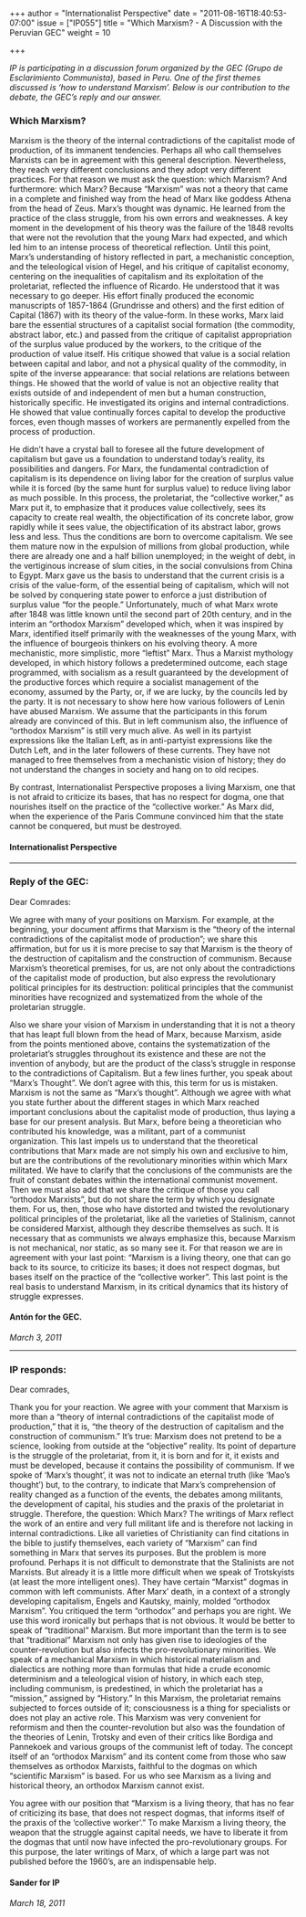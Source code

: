 +++
author = "Internationalist Perspective"
date = "2011-08-16T18:40:53-07:00"
issue = ["IP055"]
title = "Which Marxism? - A Discussion with the Peruvian GEC"
weight = 10

+++

*IP is participating in a discussion forum organized by the GEC (Grupo de Esclarimiento Communista), based in Peru. One of the first themes discussed is ‘how to understand Marxism’. Below is our contribution to the debate, the GEC’s reply and our answer.*

### Which Marxism?

Marxism is the theory of the internal contradictions of the capitalist mode of production, of its immanent tendencies. Perhaps all who call themselves Marxists can be in agreement with this general description. Nevertheless, they reach very different conclusions and they adopt very different practices. For that reason we must ask the question: which Marxism? And furthermore: which Marx? Because “Marxism” was not a theory that came in a complete and finished way from the head of Marx like goddess Athena from the head of Zeus. Marx’s thought was dynamic. He learned from the practice of the class struggle, from his own errors and weaknesses. A key moment in the development of his theory was the failure of the 1848 revolts that were not the revolution that the young Marx had expected, and which led him to an intense process of theoretical reflection. Until this point, Marx’s understanding of history reflected in part, a mechanistic conception, and the teleological vision of Hegel, and his critique of capitalist economy, centering on the inequalities of capitalism and its exploitation of the proletariat, reflected the influence of Ricardo. He understood that it was necessary to go deeper. His effort finally produced the economic manuscripts of 1857-1864 (Grundrisse and others) and the first edition of Capital (1867) with its theory of the value-form. In these works, Marx laid bare the essential structures of a capitalist social formation (the commodity, abstract labor, etc.) and passed from the critique of capitalist appropriation of the surplus value produced by the workers, to the critique of the production of value itself. His critique showed that value is a social relation between capital and labor, and not a physical quality of the commodity, in spite of the inverse appearance: that social relations are relations between things. He showed that the world of value is not an objective reality that exists outside of and independent of men but a human construction, historically specific. He investigated its origins and internal contradictions. He showed that value continually forces capital to develop the productive forces, even though masses of workers are permanently expelled from the process of production.

He didn’t have a crystal ball to foresee all the future development of capitalism but gave us a foundation to understand today’s reality, its possibilities and dangers. For Marx, the fundamental contradiction of capitalism is its dependence on living labor for the creation of surplus value while it is forced (by the same hunt for surplus value) to reduce living labor as much possible. In this process, the proletariat, the “collective worker,” as Marx put it, to emphasize that it produces value collectively, sees its capacity to create real wealth, the objectification of its concrete labor, grow rapidly while it sees value, the objectification of its abstract labor, grows less and less. Thus the conditions are born to overcome capitalism. We see them mature now in the expulsion of millions from global production, while there are already one and a half billion unemployed; in the weight of debt, in the vertiginous increase of slum cities, in the social convulsions from China to Egypt. Marx gave us the basis to understand that the current crisis is a crisis of the value-form, of the essential being of capitalism, which will not be solved by conquering state power to enforce a just distribution of surplus value “for the people.” Unfortunately, much of what Marx wrote after 1848 was little known until the second part of 20th century, and in the interim an “orthodox Marxism” developed which, when it was inspired by Marx, identified itself primarily with the weaknesses of the young Marx, with the influence of bourgeois thinkers on his evolving theory. A more mechanistic, more simplistic, more “leftist” Marx. Thus a Marxist mythology developed, in which history follows a predetermined outcome, each stage programmed, with socialism as a result guaranteed by the development of the productive forces which require a socialist management of the economy, assumed by the Party, or, if we are lucky, by the councils led by the party. It is not necessary to show here how various followers of Lenin have abused Marxism. We assume that the participants in this forum already are convinced of this. But in left communism also, the influence of “orthodox Marxism” is still very much alive. As well in its partyist expressions like the Italian Left, as in anti-partyist expressions like the Dutch Left, and in the later followers of these currents. They have not managed to free themselves from a mechanistic vision of history; they do not understand the changes in society and hang on to old recipes.

By contrast, Internationalist Perspective proposes a living Marxism, one that is not afraid to criticize its bases, that has no respect for dogma, one that nourishes itself on the practice of the “collective worker.” As Marx did, when the experience of the Paris Commune convinced him that the state cannot be conquered, but must be destroyed.

#### Internationalist Perspective 

* * *

### Reply of the GEC:

Dear Comrades:

We agree with many of your positions on Marxism. For example, at the beginning, your document affirms that Marxism is the “theory of the internal contradictions of the capitalist mode of production”; we share this affirmation, but for us it is more precise to say that Marxism is the theory of the destruction of capitalism and the construction of communism. Because Marxism’s theoretical premises, for us, are not only about the contradictions of the capitalist mode of production, but also express the revolutionary political principles for its destruction: political principles that the communist minorities have recognized and systematized from the whole of the proletarian struggle.

Also we share your vision of Marxism in understanding that it is not a theory that has leapt full blown from the head of Marx, because Marxism, aside from the points mentioned above, contains the systematization of the proletariat’s struggles throughout its existence and these are not the invention of anybody, but are the product of the class’s struggle in response to the contradictions of Capitalism. But a few lines further, you speak about “Marx’s Thought”. We don’t agree with this, this term for us is mistaken. Marxism is not the same as “Marx’s thought”. Although we agree with what you state further about the different stages in which Marx reached important conclusions about the capitalist mode of production, thus laying a base for our present analysis. But Marx, before being a theoretician who contributed his knowledge, was a militant, part of a communist organization. This last impels us to understand that the theoretical contributions that Marx made are not simply his own and exclusive to him, but are the contributions of the revolutionary minorities within which Marx militated. We have to clarify that the conclusions of the communists are the fruit of constant debates within the international communist movement. Then we must also add that we share the critique of those you call “orthodox Marxists”, but do not share the term by which you designate them. For us, then, those who have distorted and twisted the revolutionary political principles of the proletariat, like all the varieties of Stalinism, cannot be considered Marxist, although they describe themselves as such. It is necessary that as communists we always emphasize this, because Marxism is not mechanical, nor static, as so many see it. For that reason we are in agreement with your last point: “Marxism is a living theory, one that can go back to its source, to criticize its bases; it does not respect dogmas, but bases itself on the practice of the “collective worker”. This last point is the real basis to understand Marxism, in its critical dynamics that its history of struggle expresses.

#### Antón for the GEC.

*March 3, 2011* 

* * *

### IP responds:

Dear comrades,

Thank you for your reaction. We agree with your comment that Marxism is more than a “theory of internal contradictions of the capitalist mode of production,” that it is, “the theory of the destruction of capitalism and the construction of communism.” It’s true: Marxism does not pretend to be a science, looking from outside at the “objective” reality. Its point of departure is the struggle of the proletariat, from it, it is born and for it, it exists and must be developed, because it contains the possibility of communism. If we spoke of ‘Marx’s thought’, it was not to indicate an eternal truth (like ‘Mao’s thought’) but, to the contrary, to indicate that Marx’s comprehension of reality changed as a function of the events, the debates among militants, the development of capital, his studies and the praxis of the proletariat in struggle. Therefore, the question: Which Marx? The writings of Marx reflect the work of an entire and very full militant life and is therefore not lacking in internal contradictions. Like all varieties of Christianity can find citations in the bible to justify themselves, each variety of “Marxism” can find something in Marx that serves its purposes. But the problem is more profound. Perhaps it is not difficult to demonstrate that the Stalinists are not Marxists. But already it is a little more difficult when we speak of Trotskyists (at least the more intelligent ones). They have certain “Marxist” dogmas in common with left communists. After Marx’ death, in a context of a strongly developing capitalism, Engels and Kautsky, mainly, molded “orthodox Marxism”. You critiqued the term “orthodox” and perhaps you are right. We use this word ironically but perhaps that is not obvious. It would be better to speak of “traditional” Marxism. But more important than the term is to see that “traditional” Marxism not only has given rise to ideologies of the counter-revolution but also infects the pro-revolutionary minorities. We speak of a mechanical Marxism in which historical materialism and dialectics are nothing more than formulas that hide a crude economic determinism and a teleological vision of history, in which each step, including communism, is predestined, in which the proletariat has a “mission,” assigned by “History.” In this Marxism, the proletariat remains subjected to forces outside of it; consciousness is a thing for specialists or does not play an active role. This Marxism was very convenient for reformism and then the counter-revolution but also was the foundation of the theories of Lenin, Trotsky and even of their critics like Bordiga and Pannekoek and various groups of the communist left of today. The concept itself of an “orthodox Marxism” and its content come from those who saw themselves as orthodox Marxists, faithful to the dogmas on which “scientific Marxism” is based. For us who see Marxism as a living and historical theory, an orthodox Marxism cannot exist.

You agree with our position that “Marxism is a living theory, that has no fear of criticizing its base, that does not respect dogmas, that informs itself of the praxis of the ‘collective worker’.” To make Marxism a living theory, the weapon that the struggle against capital needs, we have to liberate it from the dogmas that until now have infected the pro-revolutionary groups. For this purpose, the later writings of Marx, of which a large part was not published before the 1960’s, are an indispensable help.

#### Sander for IP

*March 18, 2011* 
